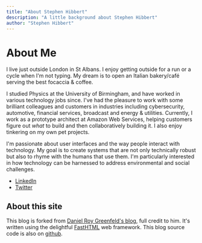 ```yaml
---
title: "About Stephen Hibbert"
description: "A little background about Stephen Hibbert"
author: "Stephen Hibbert"
---
```


# About Me

I live just outside London in St Albans. I enjoy getting outside for a run or a cycle when I'm not typing. 
My dream is to open an Italian bakery/café serving the best focaccia & coffee.

I studied Physics at the University of Birmingham, and have worked in various technology jobs since. I've had the pleasure to work with some brilliant colleagues and customers in industries including cybersecurity, automotive, financial services, broadcast and energy & utilities. Currently, I work as a prototype architect at Amazon Web Services, helping customers figure out *what* to build and then collaboratively building it. I also enjoy tinkering on my own pet projects.

I'm passionate about user interfaces and the way people interact with technology. My goal is to create systems that are not only technically robust but also to rhyme with the humans that use them. I'm particularly interested in how technology can be harnessed to address environmental and social challenges.

- [LinkedIn](https://www.linkedin.com/in/stephen-hibbert-2b7a045b)
- [Twitter](https://twitter.com/stephenhib)

## About this site

This blog is forked from [Daniel Roy Greenfeld's blog](https://daniel.feldroy.com/), full credit to him. It's written using the delightful [FastHTML](https://fastht.ml/) web framework. This blog source code is also on [github](https://github.com/stephenhibbert/blog-fasthtml).
